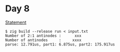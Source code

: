 # Day 8

[Statement](https://adventofcode.com/2024/day/8)

```console
$ zig build --release run < input.txt
Number of 2:1 antinodes :      xxx
Number of antinodes     :     xxxx
parse: 12.791us, part1: 6.875us, part2: 175.917us
```
